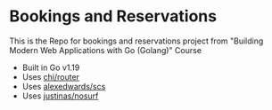 # Bookings and Reservations

This is the Repo for bookings and reservations project from "Building Modern Web Applications with Go (Golang)" Course

- Built in Go v1.19
- Uses [chi/router](https://github.com/chi/router/v5)
- Uses [alexedwards/scs](https://github.com/alexedwards/scs/v2)
- Uses [justinas/nosurf](https://github.com/justinas/nosurf)